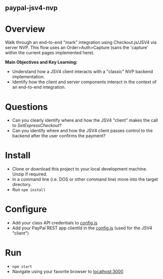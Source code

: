 paypal-jsv4-nvp
---------------

# Overview
Walk through an end-to-end "mark" integration using Checkout.js/JSV4 via server NVP.  This flow uses an Order>Auth>Capture (sans the 'capture' within the current pages implemented here).

**Main Objectives and Key Learning:**
* Understand how a JSV4 client interacts with a "classic" NVP backend implementation.
* Identify how the client and server components interact in the context of an end-to-end integration.

# Questions
* Can you clearly identify where and how the JSV4 "client" makes the call to _SetExpressCheckout_?
* Can you identify where and how the JSV4 client passes control to the backend after the user confirms the payment?

# Install
* Clone or download this project to your local development machine. Unzip if required.
* In a command line (i.e. DOS or other command line) move into the target directory.
* Run `npm install`

# Configure
* Add your class API credentials to [config.js](./routes/config.js)
* Add your PayPal REST app clientId in the [config.js](./routes/config.js) (used for the  JSV4 "client")

# Run
* `npm start`
* Navigate using your favorite browser to [localhost:3000](http://localhost:3000)



